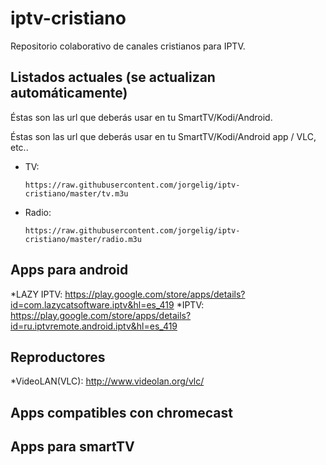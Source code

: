 # iptv-cristiano
Repositorio colaborativo de canales cristianos para IPTV.


## Listados actuales (se actualizan automáticamente)
Éstas son las url que deberás usar en tu SmartTV/Kodi/Android.

Éstas son las url que deberás usar en tu SmartTV/Kodi/Android app / VLC, etc..
* TV:

    `https://raw.githubusercontent.com/jorgelig/iptv-cristiano/master/tv.m3u`

* Radio:

    `https://raw.githubusercontent.com/jorgelig/iptv-cristiano/master/radio.m3u`


## Apps para android
*LAZY IPTV: https://play.google.com/store/apps/details?id=com.lazycatsoftware.iptv&hl=es_419
*IPTV: https://play.google.com/store/apps/details?id=ru.iptvremote.android.iptv&hl=es_419

## Reproductores
*VideoLAN(VLC): http://www.videolan.org/vlc/

## Apps compatibles con chromecast

## Apps para smartTV

